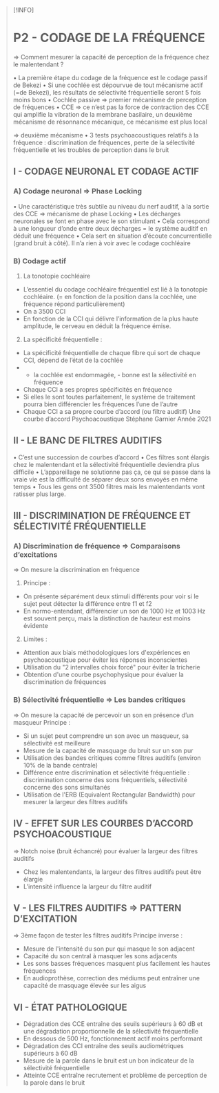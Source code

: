 >[!INFO]
># P2 - CODAGE DE LA FRÉQUENCE
> 
> => Comment mesurer la capacité de perception de la fréquence chez le malentendant ?
> 
> • La première étape du codage de la fréquence est le codage passif de Bekezi 
> • Si une cochlée est dépourvue de tout mécanisme actif (=de Bekezi), les résultats de sélectivité fréquentielle seront 5 fois moins bons
> • Cochlée passive => premier mécanisme de perception de fréquences
> • CCE => ce n’est pas la force de contraction des CCE qui amplifie la vibration de la membrane basilaire, un deuxième mécanisme de résonnance mécanique, ce mécanisme est plus local 
> 
> => deuxième mécanisme
> • 3 tests psychoacoustiques relatifs à la fréquence : discrimination de fréquences, perte de la sélectivité fréquentielle et les troubles de perception dans le bruit
> 
>## I - CODAGE NEURONAL ET CODAGE ACTIF
>
>### A) Codage neuronal => Phase Locking
> • Une caractéristique très subtile au niveau du nerf auditif, à la sortie des CCE => mécanisme de phase Locking
> • Les décharges neuronales se font en phase avec le son stimulant
> • Cela correspond à une longueur d’onde entre deux décharges = le système auditif en déduit une fréquence
> • Cela sert en situation d’écoute concurrentielle (grand bruit à côté). Il n’a rien à voir avec le codage cochléaire
> 
>### B) Codage actif
>
> 1) La tonotopie cochléaire
> - L’essentiel du codage cochléaire fréquentiel est lié à la tonotopie cochléaire. (= en fonction de la position dans la cochlée, une fréquence répond particulièrement)
> - On a 3500 CCI
> - En fonction de la CCI qui délivre l’information de la plus haute amplitude, le cerveau en déduit la fréquence émise.
> 
> 2) La spécificité fréquentielle :
> - La spécificité fréquentielle de chaque fibre qui sort de chaque CCI, dépend de l’état de la cochlée
> - + la cochlée est endommagée, - bonne est la sélectivité en fréquence
> - Chaque CCI a ses propres spécificités en fréquence
> - Si elles le sont toutes parfaitement, le système de traitement pourra bien différencier les fréquences l’une de l’autre
> - Chaque CCI a sa propre courbe d’accord (ou filtre auditif) Une courbe d’accord
> Psychoacoustique Stéphane Garnier Année 2021
> 
>## II - LE BANC DE FILTRES AUDITIFS
> • C’est une succession de courbes d’accord
> • Ces filtres sont élargis chez le malentendant et la sélectivité fréquentielle deviendra plus difficile
> • L’appareillage ne solutionne pas ça, ce qui se passe dans la vraie vie est la difficulté de séparer deux sons envoyés en même temps
> • Tous les gens ont 3500 filtres mais les malentendants vont ratisser plus large.
> 
>## III - DISCRIMINATION DE FRÉQUENCE ET SÉLECTIVITÉ FRÉQUENTIELLE
>
>### A) Discrimination de fréquence => Comparaisons d’excitations
> => On mesure la discrimination en fréquence
> 1) Principe :
> - On présente séparément deux stimuli différents pour voir si le sujet peut détecter la différence entre f1 et f2
> - En normo-entendant, différencier un son de 1000 Hz et 1003 Hz est souvent perçu, mais la distinction de hauteur est moins évidente
> 2) Limites :
> - Attention aux biais méthodologiques lors d'expériences en psychoacoustique pour éviter les réponses inconscientes
> - Utilisation du "2 intervalles choix forcé" pour éviter la tricherie
> - Obtention d'une courbe psychophysique pour évaluer la discrimination de fréquences
> 
>### B) Sélectivité fréquentielle => Les bandes critiques
> => On mesure la capacité de percevoir un son en présence d’un masqueur
> Principe :
> - Si un sujet peut comprendre un son avec un masqueur, sa sélectivité est meilleure
> - Mesure de la capacité de masquage du bruit sur un son pur
> - Utilisation des bandes critiques comme filtres auditifs (environ 10% de la bande centrale)
> - Différence entre discrimination et sélectivité fréquentielle : discrimination concerne des sons fréquentiels, sélectivité concerne des sons simultanés
> - Utilisation de l'ERB (Equivalent Rectangular Bandwidth) pour mesurer la largeur des filtres auditifs
> 
>## IV - EFFET SUR LES COURBES D’ACCORD PSYCHOACOUSTIQUE
> => Notch noise (bruit échancré) pour évaluer la largeur des filtres auditifs
> - Chez les malentendants, la largeur des filtres auditifs peut être élargie
> - L'intensité influence la largeur du filtre auditif
> 
>## V - LES FILTRES AUDITIFS => PATTERN D’EXCITATION
> => 3ème façon de tester les filtres auditifs
> Principe inverse :
> - Mesure de l'intensité du son pur qui masque le son adjacent
> - Capacité du son central à masquer les sons adjacents
> - Les sons basses fréquences masquent plus facilement les hautes fréquences
> - En audioprothèse, correction des médiums peut entraîner une capacité de masquage élevée sur les aigus
> 
>## VI - ÉTAT PATHOLOGIQUE
> - Dégradation des CCE entraîne des seuils supérieurs à 60 dB et une dégradation proportionnelle de la sélectivité fréquentielle
> - En dessous de 500 Hz, fonctionnement actif moins performant
> - Dégradation des CCI entraîne des seuils audiométriques supérieurs à 60 dB
> - Mesure de la parole dans le bruit est un bon indicateur de la sélectivité fréquentielle
> - Atteinte CCE entraîne recrutement et problème de perception de la parole dans le bruit


